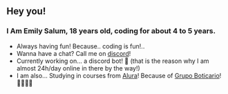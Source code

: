 ## Hey you!

### I Am Emily Salum, 18 years old, coding for about 4 to 5 years.

- Always having fun! Because.. coding is fun!..
- Wanna have a chat? Call me on [discord](https://discord.com/users/674759841583202328)!
- Currently working on... a discord bot! 🤖 (that is the reason why I am almost 24h/day online in there by the way!)
- I am also... Studying in courses from [Alura](https://www.alura.com.br/)! Because of [Grupo Boticario](https://desenvolve.grupoboticario.com.br/)! 📗📗📗📗

<!--
**emilymarquessalum/emilymarquessalum** is a ✨ _special_ ✨ repository because its `README.md` (this file) appears on your GitHub profile.

Here are some ideas to get you started:

- 🔭 I’m currently working on ...
- 🌱 I’m currently learning ...
- 👯 I’m looking to collaborate on ...
- 🤔 I’m looking for help with ...
- 💬 Ask me about ...
- 📫 How to reach me: ...
- 😄 Pronouns: ...
- ⚡ Fun fact: ...
-->
